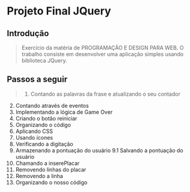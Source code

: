 # Projeto Final JQuery

## Introdução

> Exercício da matéria de PROGRAMAÇÃO E DESIGN PARA WEB. O trabalho consiste em desenvolver uma aplicação simples usando biblioteca JQuery.

## Passos a seguir

> 1. Contando as palavras da frase e atualizando o seu contador
2. Contando através de eventos
3. Implementando a lógica de Game Over
4. Criando o botão reiniciar
5. Organizando o código
6. Aplicando CSS
7. Usando ícones
8. Verificando a digitação
9. Armazenando a pontuação do usuário
9.1 Salvando a pontuação do usuário
10. Chamando a inserePlacar
11. Removendo linhas do placar
12. Removendo a linha
13. Organizando o nosso código
